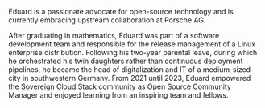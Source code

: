 Eduard is a passionate advocate for open-source technology and is currently embracing upstream collaboration at Porsche AG. 

After graduating in mathematics, Eduard was part of a software development team and responsible for the release management of a Linux enterprise distribution. Following his two-year parental leave, during which he orchestrated his twin daughters rather than continuous deployment pipelines, he became the head of digitalization and IT of a medium-sized city in southwestern Germany. From 2021 until 2023, Eduard empowered the Sovereign Cloud Stack community as Open Source Community Manager and enjoyed learning from an inspiring team and fellows.
